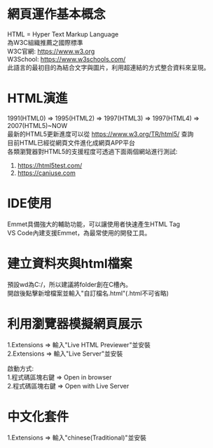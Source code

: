 # 網頁運作基本概念
HTML = Hyper Text Markup Language  
為W3C組織推薦之國際標準  
W3C官網: https://www.w3.org  
W3School: https://www.w3schools.com/  
此語言的最初目的為結合文字與圖片，利用超連結的方式整合資料來呈現。  

# HTML演進
1991(HTML0) => 1995(HTML2) => 1997(HTML3) => 1997(HTML4) => 2007(HTML5)~NOW  
最新的HTML5更新進度可以從 https://www.w3.org/TR/html5/ 查詢  
目前HTML已經從網頁文件進化成網頁APP平台  
各類瀏覽器對HTML5的支援程度可透過下面兩個網站進行測試:  
1. https://html5test.com/  
2. https://caniuse.com  

# IDE使用  
Emmet具備強大的輔助功能，可以讓使用者快速產生HTML Tag  
VS Code內建支援Emmet，為最常使用的開發工具。  

# 建立資料夾與html檔案  
預設wd為C:/，所以建議將folder創在C槽內。  
開啟後點擊新增檔案並輸入"自訂檔名.html"(.html不可省略)  

# 利用瀏覽器模擬網頁展示  
1.Extensions => 輸入"Live HTML Previewer"並安裝  
2.Extensions => 輸入"Live Server"並安裝  

啟動方式:  
1.程式碼區塊右鍵 => Open in browser  
2.程式碼區塊右鍵 => Open with Live Server  

# 中文化套件
1.Extensions => 輸入"chinese(Traditional)"並安裝  
